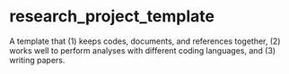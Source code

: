 # research_project_template
A template that (1) keeps codes, documents, and references together, (2) works well to perform analyses with different coding languages, and (3) writing papers.

